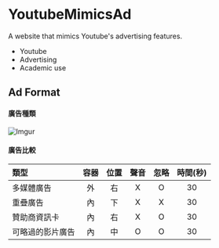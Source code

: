 # YoutubeMimicsAd
A website that mimics Youtube's advertising features.
+ Youtube
+ Advertising
+ Academic use

## Ad Format

#### 廣告種類

![Imgur](https://i.imgur.com/ooOQyHB.jpg)

#### 廣告比較

| 類型       |  容器  |  位置  |  聲音  |  忽略  | 時間(秒) |
| :-------- | :--: | :--: | :--: | :--: | :---: |
| 多媒體廣告    |  外   |  右   |  X   |  O   |  30   |
| 重疊廣告     |  內   |  下   |  X   |  X   |  30   |
| 贊助商資訊卡   |  內   |  右   |  X   |  O   |  30   |
| 可略過的影片廣告 |  內   |  中   |  O   |  O   |  30   |



